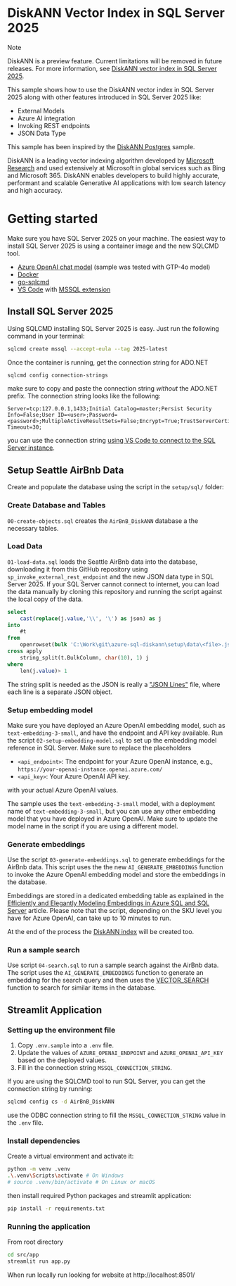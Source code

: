 # DiskANN Vector Index in SQL Server 2025

> [!NOTE]  
> DiskANN is a preview feature. Current limitations will be removed in future releases. For more information, see [DiskANN vector index in SQL Server 2025](https://learn.microsoft.com/en-us/sql/relational-databases/vectors/vectors-sql-server?view=sql-server-ver17#vector-search).

This sample shows how to use the DiskANN vector index in SQL Server 2025 along with other features introduced in SQL Server 2025 like:

- External Models
- Azure AI integration
- Invoking REST endpoints
- JSON Data Type

This sample has been inspired by the [DiskANN Postgres](https://github.com/Azure-Samples/DiskANN-demo) sample.

DiskANN is a leading vector indexing algorithm developed by [Microsoft Research](https://www.microsoft.com/en-us/research/project/project-akupara-approximate-nearest-neighbor-search-for-large-scale-semantic-search/) and used extensively at Microsoft in global services such as Bing and Microsoft 365. DiskANN enables developers to build highly accurate, performant and scalable Generative AI applications with low search latency and high accuracy.

# Getting started

Make sure you have SQL Server 2025 on your machine. The easiest way to install SQL Server 2025 is using a container image and the new SQLCMD tool.

- [Azure OpenAI chat model](https://learn.microsoft.com/en-us/azure/ai-services/openai/overview#get-started-with-azure-openai) (sample was tested with GTP-4o model)
- [Docker](https://www.docker.com/)
- [go-sqlcmd](https://learn.microsoft.com/en-us/sql/tools/sqlcmd/sqlcmd-utility?view=sql-server-ver17&tabs=go%2Cwindows%2Cwindows-support&pivots=cs1-bash#download-and-install-sqlcmd)
- [VS Code](https://code.visualstudio.com/) with [MSSQL extension](https://marketplace.visualstudio.com/items?itemName=ms-mssql.mssql)

## Install SQL Server 2025

Using SQLCMD installing SQL Server 2025 is easy. Just run the following command in your terminal:

```bash
sqlcmd create mssql --accept-eula --tag 2025-latest 
```

Once the container is running, get the connection string for ADO.NET

```bash
sqlcmd config connection-strings
```

make sure to copy and paste the connection string *without* the ADO.NET prefix. The connection string looks like the following:

```text
Server=tcp:127.0.0.1,1433;Initial Catalog=master;Persist Security Info=False;User ID=<user>;Password=<password>;MultipleActiveResultSets=False;Encrypt=True;TrustServerCertificate=True;Connection Timeout=30;
```

you can use the connection string [using VS Code to connect to the SQL Server instance](https://learn.microsoft.com/en-us/sql/tools/visual-studio-code-extensions/mssql/mssql-extension-visual-studio-code?view=sql-server-ver17).


## Setup Seattle AirBnb Data 

Create and populate the database using the script in the `setup/sql/` folder:

### Create Database and Tables

`00-create-objects.sql` creates the `AirBnB_DiskANN` database a the necessary tables.

### Load Data

`01-load-data.sql` loads the Seattle AirBnb data into the database, downloading it from this GitHub repository using `sp_invoke_external_rest_endpoint` and the new JSON data type in SQL Server 2025. If your SQL Server cannot connect to internet, you can load the data manually by cloning this repository and running the script against the local copy of the data.

```sql
select   
    cast(replace(j.value,'\\', '\') as json) as j
into
    #t
from
    openrowset(bulk 'C:\Work\git\azure-sql-diskann\setup\data\<file>.json', single_clob) t
cross apply
    string_split(t.BulkColumn, char(10), 1) j
where
    len(j.value)> 1
```

The string split is needed as the JSON is really a ["JSON Lines"](https://jsonlines.org/examples/) file, where each line is a separate JSON object. 

### Setup embedding model

Make sure you have deployed an Azure OpenAI embedding model, such as `text-embedding-3-small`, and have the endpoint and API key available. Run the script `02-setup-embedding-model.sql` to set up the embedding model reference in SQL Server. Make sure to replace the placeholders 

- `<api_endpoint>`: The endpoint for your Azure OpenAI instance, e.g., `https://your-openai-instance.openai.azure.com/`
- `<api_key>`: Your Azure OpenAI API key.

with your actual Azure OpenAI values.

The sample uses the `text-embedding-3-small` model, with a deployment name of `text-embedding-3-small`, but you can use any other embedding model that you have deployed in Azure OpenAI. Make sure to update the model name in the script if you are using a different model.

### Generate embeddings

Use the script `03-generate-embeddings.sql` to generate embeddings for the AirBnb data. This script uses the the new `AI_GENERATE_EMBEDDINGS` function to invoke the Azure OpenAI embedding model and store the embeddings in the database.

Embeddings are stored in a dedicated embedding table as explained in the [Efficiently and Elegantly Modeling Embeddings in Azure SQL and SQL Server](https://devblogs.microsoft.com/azure-sql/efficiently-and-elegantly-modeling-embeddings-in-azure-sql-and-sql-server/) article. Please note that the script, depending on the SKU level you have for Azure OpenAI, can take up to 10 minutes to run.

At the end of the process the [DiskANN index](https://learn.microsoft.com/en-us/sql/t-sql/statements/create-vector-index-transact-sql?view=sql-server-ver17) will be created too.

### Run a sample search

Use script `04-search.sql` to run a sample search against the AirBnb data. The script uses the `AI_GENERATE_EMBEDDINGS` function to generate an embedding for the search query and then uses the [VECTOR_SEARCH](https://learn.microsoft.com/en-us/sql/t-sql/functions/vector-search-transact-sql?view=sql-server-ver17) function to search for similar items in the database.

## Streamlit Application

### Setting up the environment file

1. Copy `.env.sample` into a `.env` file.
2. Update the values of `AZURE_OPENAI_ENDPOINT` and `AZURE_OPENAI_API_KEY` based on the deployed values.
3. Fill in the connection string `MSSQL_CONNECTION_STRING`. 

If you are using the SQLCMD tool to run SQL Server, you can get the connection string by running:

```bash
sqlcmd config cs -d AirBnB_DiskANN
```

use the ODBC connection string to fill the `MSSQL_CONNECTION_STRING` value in the `.env` file. 

### Install dependencies

Create a virtual environment and activate it:

```bash
python -m venv .venv
.\.venv\Scripts\activate # On Windows   
# source .venv/bin/activate # On Linux or macOS
```

then install required Python packages and streamlit application:

```bash
pip install -r requirements.txt
```

### Running the application

From root directory

```bash
cd src/app
streamlit run app.py
```

When run locally run looking for website at http://localhost:8501/

